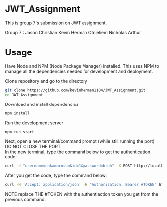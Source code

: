 # JWT_Assignment

This is group 7's submission on JWT assignment.

Group 7 :
Jason Christian
Kevin Herman Otnieliem
Nicholas Arthur

# Usage

Have Node and NPM (Node Package Manager) installed. This uses NPM to manage all the dependencies needed for development and deployment.

Clone repository and go to the directory
```bash
git clone https://github.com/kevinherman1104/JWT_Assignment.git
cd JWT_Assignment
```

Download and install dependencies
```bash
npm install
```

Run the development server
```bash
npm run start
```

Next, open a new terminal/command prompt (while still running the port) <br />DO NOT CLOSE THE PORT<br />
In the new terminal, type the command below to get the authentication code:
```bash
curl -d "username=nakamarusun&id=1&password=bruh" -X POST http://localhost:8080/login
```
After you get the code, type the command below:
```bash
curl -H 'Accept: application/json' -H "Authorization: Bearer #TOKEN" http://localhost:8080/api/venues/
```
NOTE replace THE #TOKEN with the authentiaction token you get from the previous command.

